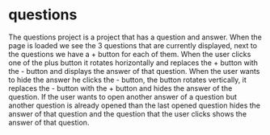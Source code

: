 # questions

The questions project is a project that has a question and answer. When the page is loaded we see the 3 questions that are currently displayed, next to the questions we have a + button for each of them. When the user clicks one of the plus button it rotates horizontally and replaces the + button with the - button and displays the answer of that question. When the user wants to hide the answer he clicks the - button, the button rotates vertically, it replaces the - button with the + button and hides the answer of the question. If the user wants to open another answer of a question but another question is already opened than the last opened question hides the answer of that question and the question that the user clicks shows the answer of that question.  
